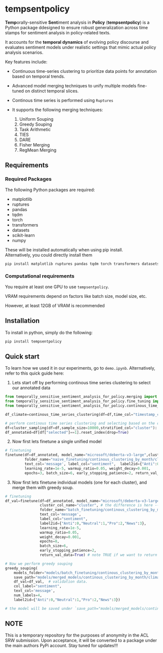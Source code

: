 # tempsentpolicy

**Temp**orally-sensitive **Sent**iment analysis in **Policy** (**tempsentpolicy**) is a Python package ddesigned to ensure robust generalization across time stamps for sentiment analysis in policy-related texts. 

It accounts for the **temporal dynamics** of evolving policy discourse and evaluates sentiment models under realistic settings that mimic actual policy analysis scenarios.  

Key features include:
- Continuous time-series clustering to prioritize data points for annotation based on temporal trends.  
- Advanced model merging techniques to unify multiple models fine-tuned on distinct temporal slices.  

- Continous time series is performed using `Ruptures`  
- It supports the following merging techniques:  
    1.  Uniform Souping
    2. Greedy Souping
    3. Task Arithmetic
    4. TIES
    5. DARE
    6. Fisher Merging
    7. RegMean Merging  



## Requirements


### Required Packages 

The following Python packages are required:  

- matplotlib
- ruptures
- pandas
- tqdm
- torch
- transformers
- datasets
- scikit-learn
- numpy

These will be installed automatically when using pip install.   
Alternatively, you could directly install them  

```bash
pip install matplotlib ruptures pandas tqdm torch transformers datasets scikit-learn numpy
```

### Computational requirements

You require at least one GPU to use `tempsentpolicy`.

VRAM requirements depend on factors like batch size, model size, etc. 

However, at least 12GB of VRAM is recommended

## Installation 

To install in python, simply do the following:

```python
pip install tempsentpolicy
```

## Quick start

To learn how we used it in our experiments, go to `demo.ipynb`. Alternatively, refer to this quick guide here:   

1. Lets start off by performing continous time series clustering to select our annotated data

```python
from temporally_sensitive_sentiment_analysis_for_policy.merging import greedy_souping, ties
from temporally_sensitive_sentiment_analysis_for_policy.fine_tuning import finetune
from temporally_sensitive_sentiment_analysis_for_policy.continous_time_series_clustering import cluster_sampling, continous_time_series_clustering

df_climate=continous_time_series_clustering(df=df,time_col="timestamp_col",level="M", plot=False, penalty=0.1) # note that level "M" stands for Month

# perform continous time series clustering and selecting based on the clusters
df=cluster_sampling(df=df,sample_size=10000,stratified_col="cluster"):
df_annotated=df[df["selected"]==1].reset_index(drop=True)
```

2. Now first lets finetune a single unified model 

```python
# finetuning
finetune(df=df_annotated, model_name="microsoft/deberta-v3-large",cluster_col_name=None,
         folder_name="naive_finetuning/continous_clustering_by_month/climate_change", # note folder name to save our models
         text_col='message', label_col="sentiment",  label2id={"Anti":0,"Neutral":1,"Pro":2,"News":3},
         learning_rate=1e-5, warmup_ratio=0.05, weight_decay=0.001,
         epochs=3, batch_size=6, early_stopping_patience=2, return_val_data=False)

```

3. Now first lets finetune individual models (one for each cluster), and merge them with greedy soup. 

```python
# finetuning
df_val=finetune(df=df_annotated, model_name="microsoft/deberta-v3-large",
                cluster_col_name="cluster", # the difference is here --> we use "cluster" instead of None
                folder_name="batch_finetuning/continous_clustering_by_month/climate_change", # note folder name to save our models
                text_col='message', 
                label_col="sentiment",  
                label2id={"Anti":0,"Neutral":1,"Pro":2,"News":3},
                learning_rate=1e-5, 
                warmup_ratio=0.05, 
                weight_decay=0.001,
                epochs=8, 
                batch_size=6, 
                early_stopping_patience=2, 
                return_val_data=True) # note TRUE if we want to return validation data. 

# Now we perform greedy souping
greedy_souping(
    models_folder="models/batch_finetuning/continous_clustering_by_month/climate_change/deberta-v3-large", # where the individual models are saved
    save_path="models/merged_models/continous_clustering_by_month/climate_change/greedy_soup/deberta-v3-large", # the merged model will be saved here
    df_val=df_val,  # validation data. 
    col_label="sentiment",
    text_col='message',
    num_labels=4,
    label2id={"Anti":0,"Neutral":1,"Pro":2,"News":3})

# the model will be saved under `save_path="models/merged_models/continous_clustering_by_month/climate_change/greedy_soup/deberta-v3-large"`

```

## NOTE

This is a temporary repository for the purposes of anonymity in the ACL SRW submission. Upon acceptance, it will be converted to a package under the main authors PyPi account. Stay tuned for updates!!!   



